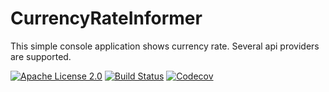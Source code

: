 # CurrencyRateInformer
This simple console application shows currency rate. Several api providers are supported.

[![Apache License 2.0](http://img.shields.io/badge/license-apache2-red.svg?style=flat-square)](http://opensource.org/licenses/Apache-2.0)
[![Build Status](https://travis-ci.org/AndreyBronin/CurrencyRateInformer.svg?branch=master)](https://travis-ci.org/AndreyBronin/CurrencyRateInformer)
[![Codecov](https://img.shields.io/codecov/c/github/AndreyBronin/CurrencyRateInformer.svg?style=flat-square)](https://codecov.io/gh/AndreyBronin/CurrencyRateInformer)
